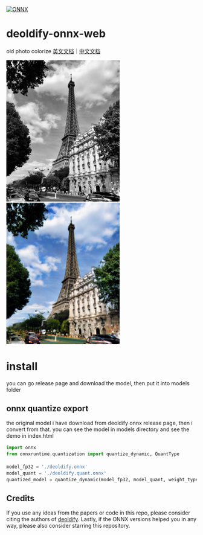 [![ONNX](https://img.shields.io/badge/ONNX-grey)](https://onnx.ai/)

# deoldify-onnx-web
old photo colorize
[英文文档](./README.md)｜[中文文档](./README_CN.md)

<img src="./2x.png" alt="Latency Comparison" width=300>
<img src="./2x-after.png" alt="Latency Comparison" width=300>

# install
you can go release page and download the model, then put it into models folder

## onnx quantize export 
the original model i have download from deoldify onnx release page, then i convert from that.
you can see the model in models directory and see the demo in index.html

``` python
import onnx
from onnxruntime.quantization import quantize_dynamic, QuantType

model_fp32 = './deoldify.onnx'
model_quant = './deoldify.quant.onnx'
quantized_model = quantize_dynamic(model_fp32, model_quant, weight_type=QuantType.QUInt8)

```

## Credits
If you use any ideas from the papers or code in this repo, please consider citing the authors of [deoldify](https://github.com/jantic/DeOldify). Lastly, if the ONNX versions helped you in any way, please also consider starring this repository.



